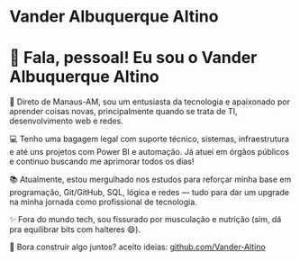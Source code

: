 # Vander Albuquerque Altino

# 👋 Fala, pessoal! Eu sou o Vander Albuquerque Altino

📍 Direto de Manaus-AM, sou um entusiasta da tecnologia e apaixonado por aprender coisas novas, principalmente quando se trata de TI, desenvolvimento web e redes.

💻 Tenho uma bagagem legal com suporte técnico, sistemas, infraestrutura e até uns projetos com Power BI e automação. Já atuei em órgãos públicos e continuo buscando me aprimorar todos os dias!

📚 Atualmente, estou mergulhado nos estudos para reforçar minha base em programação, Git/GitHub, SQL, lógica e redes — tudo para dar um upgrade na minha jornada como profissional de tecnologia.

✨ Fora do mundo tech, sou fissurado por musculação e nutrição (sim, dá pra equilibrar bits com halteres 😄).

🚀 Bora construir algo juntos? aceito ideias:
[github.com/Vander-Altino](https://github.com/Vander-Altino)
